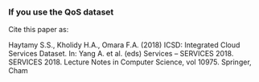 ### If you use the QoS dataset 
Cite this paper as:

Haytamy S.S., Kholidy H.A., Omara F.A. (2018) ICSD: Integrated Cloud Services Dataset. In: Yang A. et al. (eds) Services – SERVICES 2018. SERVICES 2018. Lecture Notes in Computer Science, vol 10975. Springer, Cham
